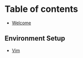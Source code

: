 # Table of contents

* [Welcome](README.md)

## Environment Setup

* [Vim](environment-setup/vim.md)
